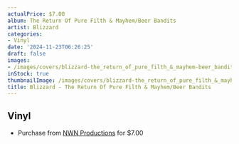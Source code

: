 ```yaml
---
actualPrice: $7.00
album: The Return Of Pure Filth & Mayhem/Beer Bandits
artist: Blizzard
categories:
- Vinyl
date: '2024-11-23T06:26:25'
draft: false
images:
- /images/covers/blizzard-the_return_of_pure_filth_&_mayhem-beer_bandits.jpg
inStock: true
thumbnailImage: /images/covers/blizzard-the_return_of_pure_filth_&_mayhem-beer_bandits-thumb.jpg
title: Blizzard - The Return Of Pure Filth & Mayhem/Beer Bandits
---
```


## Vinyl
* Purchase from [NWN Productions](http://shop.nwnprod.com/index.php?route=product/product&path=76&product_id=31961&sort=pd.name&order=ASC) for $7.00
